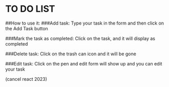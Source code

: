 # TO DO LIST
##How to use it:
###Add task:
Type your task in the form and then click on the Add Task button

###Mark the task as completed:
Click on the task, and it will display as completed

###Delete task:
Click on the trash can icon and it will be gone

###Edit task:
Click on the pen and edit form will show up and you can edit your task




















(cancel react 2023)
